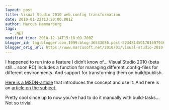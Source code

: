 ```yaml
---
layout: post
title: Visual Studio 2010 web.config transformation
date: 2010-01-22T13:20:00.001Z
author: Marcus Hammarberg
tags:
  - .NET
modified_time: 2010-12-14T15:18:09.700Z
blogger_id: tag:blogger.com,1999:blog-36533086.post-5234814501701697946
blogger_orig_url: https://www.marcusoft.net/2010/01/visual-studio-2010-webconfig.html
---
```



I happened to run into a feature I didn’t know of… Visual Studio 2010
(beta still… soon RC) includes a function for managing different
.config-files for different environments. And support for transforming
them on build/publish.

<a href="http://msdn.microsoft.com/en-us/library/dd465326(VS.100).aspx"
target="_blank">Here is a MSDN-article</a> that introduces the concept
and use it. And here is an <a
href="http://blogs.msdn.com/webdevtools/archive/2009/05/04/web-deployment-web-config-transformation.aspx"
target="_blank">article on the subject.</a>

Pretty cool since up to now you’ve had to do it manually with
build-tasks… Not so trivial.
